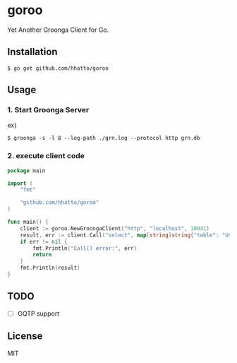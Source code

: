 # goroo

Yet Another Groonga Client for Go.

## Installation
```
$ go get github.com/hhatto/goroo
```

## Usage

### 1. Start Groonga Server
ex)
```
$ groonga -s -l 8 --log-path ./grn.log --protocol http grn.db
```

### 2. execute client code
```go
package main

import (
	"fmt"

	"github.com/hhatto/goroo"
)

func main() {
	client := goroo.NewGroongaClient("http", "localhost", 10041)
	result, err := client.Call("select", map[string]string{"table": "Users"})
	if err != nil {
		fmt.Println("Call() error:", err)
		return
	}
	fmt.Println(result)
}
```

## TODO
- [ ] GQTP support

## License
MIT
